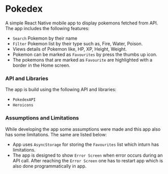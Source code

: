 
# Pokedex

A simple React Native mobile app to display pokemons fetched from API. The app includes the following features:

* `Search` Pokemon by their name
* `Filter` Pokemon list by their type such as, Fire, Water, Poison.
* Views details of Pokemon like, HP, XP, Height, Weight.
* Pokemon can be marked as `Favourites` by press the thumbs up icon.
* The pokemons that are marked as `Favourite` are highlighted with a border in the Home screen.

### API and Libraries

The app is build using the following API and libraries:

* `PokedexAPI`
* `Heroicons`

### Assumptions and Limitations

While developing the app some assumptions were made and this app also has some limitations. The same are listed below:

* App uses `AsyncStorage` for storing the `Favourites` list which inturn has limitations.
* The app is designed to show `Error Screen` when error occurs during an API call. After reaching the `Error Screen` one has to restart app which is also done programmatically in app.

